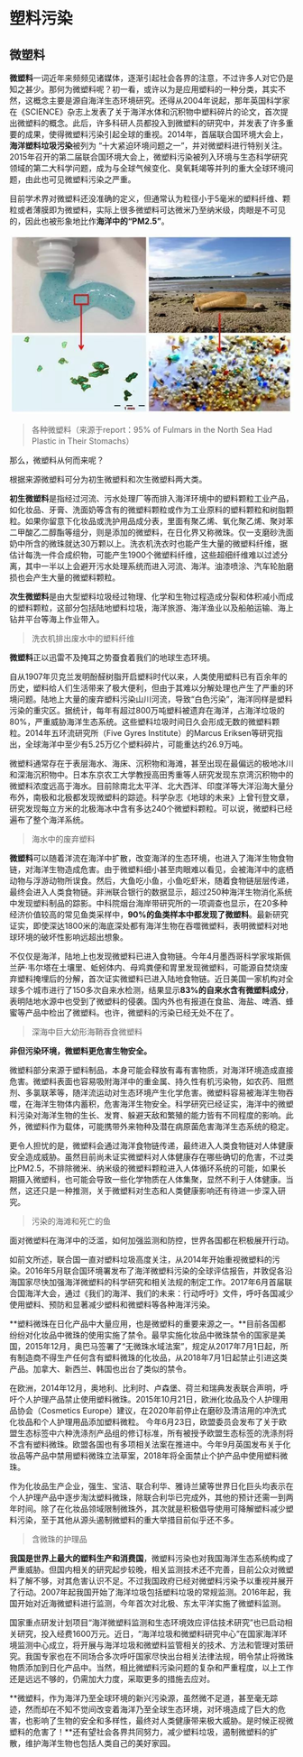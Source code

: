 # 塑料污染



## 微塑料

**微塑料**一词近年来频频见诸媒体，逐渐引起社会各界的注意，不过许多人对它仍是知之甚少。那何为微塑料呢？初一看，或许以为是应用塑料的一种分类，其实不然，这概念主要是源自海洋生态环境研究。还得从2004年说起，那年英国科学家在《SCIENCE》杂志上发表了关于海洋水体和沉积物中塑料碎片的论文，首次提出微塑料的概念。此后，许多科研人员都投入到微塑料的研究中，并发表了许多重要的成果，使得微塑料污染引起全球的重视。2014年，首届联合国环境大会上，**海洋塑料垃圾污染**被列为 “十大紧迫环境问题之一”，并对微塑料进行特别关注。2015年召开的第二届联合国环境大会上，微塑料污染被列入环境与生态科学研究领域的第二大科学问题，成为与全球气候变化、臭氧耗竭等并列的重大全球环境问题，由此也可见微塑料污染之严重。

目前学术界对微塑料还没准确的定义，但通常认为粒径小于5毫米的塑料纤维、颗粒或者薄膜即为微塑料，实际上很多微塑料可达微米乃至纳米级，肉眼是不可见的，因此也被形象地比作**海洋中的“PM2.5”**。

![](./images/micro_plastic.jpeg)

> 各种微塑料（来源于report：95% of Fulmars in the North Sea Had Plastic in Their Stomachs）

那么，微塑料从何而来呢？

根据来源微塑料可分为初生微塑料和次生微塑料两大类。

**初生微塑料**是指经过河流、污水处理厂等而排入海洋环境中的塑料颗粒工业产品，如化妆品、牙膏、洗面奶等含有的微塑料颗粒或作为工业原料的塑料颗粒和树脂颗粒。如果你留意下化妆品或洗护用品成分表，里面有聚乙烯、氧化聚乙烯、聚对苯二甲酸乙二醇酯等组分，则是添加的微塑料，在日化界又称微珠。仅一支磨砂洗面奶中所含的微珠就达30万颗以上。洗衣机洗衣时也能产生大量的微塑料纤维，据估计每洗一件合成织物，可能产生1900个微塑料纤维，这些超细纤维难以过滤分离，其中一半以上会避开污水处理系统而进入河流、海洋。油漆喷涂、汽车轮胎磨损也会产生大量的微塑料颗粒。

**次生微塑料**是由大型塑料垃圾经过物理、化学和生物过程造成分裂和体积减小而成的塑料颗粒，这部分包括陆地塑料垃圾，海洋旅游、海洋渔业以及船舶运输、海上钻井平台等海上作业带入。



> 洗衣机排出废水中的塑料纤维

**微塑料**正以迅雷不及掩耳之势蚕食着我们的地球生态环境。

自从1907年贝克兰发明酚醛树脂开启塑料时代以来，人类使用塑料已有百余年的历史，塑料给人们生活带来了极大便利，但由于其难以分解处理也产生了严重的环境问题。陆地上大量的废弃塑料污染山川河流，导致“白色污染”，海洋同样是塑料污染的重灾区。据统计，每年有超过800万吨塑料被遗弃在海洋，占海洋垃圾的80%，严重威胁海洋生态系统。这些塑料垃圾时间日久会形成无数的微塑料颗粒。2014年五环流研究所（Five Gyres Institute）的Marcus Eriksen等研究指出，全球海洋中至少有5.25万亿个塑料碎片，可能重达约26.9万吨。

微塑料通常存在于表层海水、海床、沉积物和海滩，甚至出现在最偏远的极地冰川和深海沉积物中。日本东京农工大学教授高田秀重等人研究发现东京湾沉积物中的微塑料浓度远高于海水。目前除南北太平洋、北大西洋、印度洋等大洋沿海大量分布外，南极和北极都发现微塑料的踪迹。科学杂志《地球的未来》上曾刊登文章，研究发现每立方米的北极海冰中含有多达240个微塑料颗粒。可以说，微塑料已经遍布了整个海洋系统。



> 海水中的废弃塑料

**微塑料**可以随着洋流在海洋中扩散，改变海洋的生态环境，也进入了海洋生物食物链，对海洋生物造成危害。由于微塑料细小甚至肉眼难以看见，会被海洋中的底栖动物与浮游动物所误食。然后，大鱼吃小鱼，小鱼吃虾米，随着食物链层层传递，最终会进入人类食物链。非洲联合银行的数据显示，超过250种海洋生物消化系统中发现塑料制品的踪影。中科院烟台海岸带研究所的一项调查也显示，在20多种经济价值较高的常见鱼类采样中，**90%的鱼类样本中都发现了微塑料**。最新研究证实，即使深达1800米的海底深处都有海洋生物在吞噬微塑料，表明微塑料对地球环境的破坏性影响远超出想象。

不仅仅是海洋，陆地上也发现微塑料已进入食物链。今年4月墨西哥科学家埃斯佩兰萨·韦尔塔在土壤里、蚯蚓体内、母鸡粪便和胃里发现微塑料，可能源自焚烧废弃塑料掩埋后的分解，首次证实微塑料已进入陆地食物链。近日美国一家机构对全球多个城市进行了150多次自来水检测，结果显示**83%的自来水含有微塑料成分**，表明陆地水源中也受到了微塑料的侵袭。国内外也有报道在食盐、海盐、啤酒、蜂蜜等产品中检出了微塑料。也许，微塑料的污染已经无处不在了。



> 深海中巨大幼形海鞘吞食微塑料

**非但污染环境，微塑料更危害生物安全。**

微塑料部分来源于塑料制品，本身可能会释放有毒有害物质，对海洋环境造成直接危害。微塑料表面也容易吸附海洋中的重金属、持久性有机污染物，如农药、阻燃剂、多氯联苯等，随洋流运动对生态环境产生化学危害。微塑料容易被海洋生物吞噬，在海洋生物体内蓄积，危害海洋生物安全。科学研究已经证实，海洋中的微塑料污染对海洋生物的生长、发育、躲避天敌和繁殖的能力皆有不同程度的影响。此外，微塑料作为载体，可能携带外来物种及潜在病原菌危害海洋生态系统的稳定。

更令人担忧的是，微塑料会通过海洋食物链传递，最终进入人类食物链对人体健康安全造成威胁。虽然目前尚未证实微塑料对人体健康存在哪些确切的危害，不过类比PM2.5，不排除微米、纳米级的微塑料颗粒进入人体循环系统的可能，如果长期摄入微塑料，也可能会导致一些化学物质在人体集聚，显然不利于人体健康。当然，这还只是一种推测，关于微塑料对生态和人类健康影响还有待进一步深入研究。



> 污染的海滩和死亡的鱼

面对微塑料在海洋中的泛滥，如何加强监测和防控，世界各国都在积极展开行动。

如前文所述，联合国一直对塑料垃圾高度关注，从2014年开始重视微塑料的污染。2016年5月联合国环境署发布了海洋微塑料污染的全球评估报告，并敦促各沿海国家尽快加强海洋微塑料的科学研究和相关法规的制定工作。2017年6月首届联合国海洋大会，通过《我们的海洋、我们的未来：行动呼吁》文件，呼吁各国减少使用塑料、预防和显著减少塑料和微塑料等各种海洋污染。

**塑料微珠在日化产品中大量应用，也是微塑料的重要来源之一。**目前各国都纷纷对化妆品中微珠的使用实施了禁令。最早实施化妆品中微珠禁令的国家是美国，2015年12月，奥巴马签署了“无微珠水域法案”，规定从2017年7月1日起，所有制造商不得生产任何含有塑料微珠的化妆品，从2018年7月1日起禁止引进这类产品。加拿大、新西兰、韩国也出台了类似的禁令。

在欧洲，2014年12月，奥地利、比利时、卢森堡、荷兰和瑞典发表联合声明，呼吁个人护理产品禁止使用塑料微珠。2015年10月21日，欧洲化妆品及个人护理用品协会（Cosmetics Europe）建议，在2020年前停止在磨砂及清洁用的冲洗式化妆品和个人护理用品添加塑料微粒。 今年6月23日，欧盟委员会发布了关于欧盟生态标签中六种洗涤剂产品组的修订标准，所有被授予欧盟生态标签的洗涤剂将不含有塑料微珠。欧盟各国也有多项相关法案在推进中。今年9月英国发布关于化妆品等产品中禁用塑料微珠立法草案，2018年将全面禁止个护产品中使用塑料微珠。

作为化妆品生产企业，强生、宝洁、联合利华、雅诗兰黛等世界日化巨头均表示在个人护理产品中逐步淘汰塑料微珠，除联合利华已完成外，其他的预计还需一到两年时间。除了在化妆品领域限制微珠外，其次就是积极倡导使用可降解塑料减少塑料污染，至于其他从源头遏制微塑料的重大举措目前似乎还不多。



> 含微珠的护理品

**我国是世界上最大的塑料生产和消费国**，微塑料污染也对我国海洋生态系统构成了严重威胁。但国内相关的研究起步较晚，相关监测技术还不完善，目前公众对微塑料了解不够，对其危害认识不足。不过我国政府已经对微塑料污染予以重视并展开了行动。2007年起我国开始了海洋垃圾包括塑料垃圾的常规监测。2016年起，我国开始对近海微塑料进行监测，今年首次对北极、东太平洋实施了微塑料监测。

国家重点研发计划项目“海洋微塑料监测和生态环境效应评估技术研究”也已启动相关研究，投入经费1600万元。近日，“海洋垃圾和微塑料研究中心”在国家海洋环境监测中心成立，将开展与海洋垃圾和微塑料监管相关的技术、方法和管理对策研究。我国专家也在不同场合多次呼吁国家尽快出台相关法律法规，明令禁止将微珠物质添加到日化产品中。当然，相比微塑料污染问题的复杂和严重程度，以上工作还是远远不够的，仍需加大力度，采取更多的措施去应对。

**微塑料，作为海洋乃至全球环境的新兴污染源，虽然微不足道，甚至毫无踪迹，然而却在不知不觉间改变着海洋乃至全球生态环境，对环境造成了巨大的危害，也影响了生物的安全和多样性，最终对人类健康带来极大威胁。是时候正视微塑料的危害了！**还有望社会各界共同努力，减少塑料垃圾，遏制微塑料的扩散，维护海洋生物也包括人类自己的美好家园。

